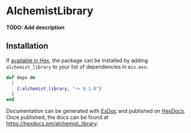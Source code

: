# AlchemistLibrary

**TODO: Add description**

## Installation

If [available in Hex](https://hex.pm/docs/publish), the package can be installed
by adding `alchemist_library` to your list of dependencies in `mix.exs`:

```elixir
def deps do
  [
    {:alchemist_library, "~> 0.1.0"}
  ]
end
```

Documentation can be generated with [ExDoc](https://github.com/elixir-lang/ex_doc)
and published on [HexDocs](https://hexdocs.pm). Once published, the docs can
be found at <https://hexdocs.pm/alchemist_library>.

